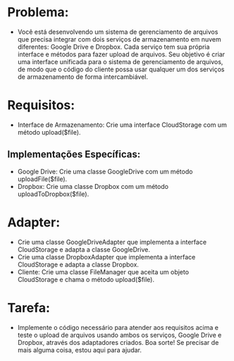 # Problema:
- Você está desenvolvendo um sistema de gerenciamento de arquivos que precisa integrar com dois serviços de armazenamento em nuvem 
diferentes: Google Drive e Dropbox. Cada serviço tem sua própria interface e métodos para fazer upload de arquivos. Seu objetivo é criar 
uma interface unificada para o sistema de gerenciamento de arquivos, de modo que o código do cliente possa usar qualquer um dos serviços de 
armazenamento de forma intercambiável.

# Requisitos:
- Interface de Armazenamento: Crie uma interface CloudStorage com um método upload($file).
## Implementações Específicas:
- Google Drive: Crie uma classe GoogleDrive com um método uploadFile($file).
- Dropbox: Crie uma classe Dropbox com um método uploadToDropbox($file).
# Adapter:
- Crie uma classe GoogleDriveAdapter que implementa a interface CloudStorage e adapta a classe GoogleDrive.
- Crie uma classe DropboxAdapter que implementa a interface CloudStorage e adapta a classe Dropbox.
- Cliente: Crie uma classe FileManager que aceita um objeto CloudStorage e chama o método upload($file).
# Tarefa:
- Implemente o código necessário para atender aos requisitos acima e teste o upload de arquivos usando ambos os serviços, Google Drive e Dropbox, através dos adaptadores criados. Boa sorte! Se precisar de mais alguma coisa, estou aqui para ajudar.